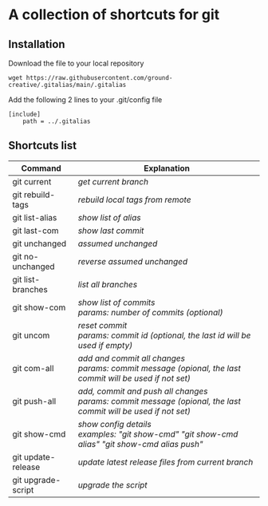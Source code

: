 # A collection of shortcuts for git

## Installation
 
Download the file to your  local repository
``` 
wget https://raw.githubusercontent.com/ground-creative/.gitalias/main/.gitalias
```
 
Add the following 2 lines to your .git/config file
```
[include]
	path = ../.gitalias
```
 
## Shortcuts list

| Command  | Explanation |
| ------------- | ------------- |
| git current | *get current branch* |
| git rebuild-tags  | *rebuild local tags from remote* |
| git list-alias  | *show list of alias*  |
| git last-com | *show last commit*  |
| git unchanged | *assumed unchanged* |
| git no-unchanged | *reverse assumed unchanged* |
| git list-branches  | *list all branches*  |
| git show-com  | *show list of commits<br>params: number of commits (optional)* |
| git uncom  | *reset commit<br>params: commit id (optional, the last id will be used if empty)* |
| git com-all | *add and commit all changes<br>params: commit message (opional, the last commit will be used if not set)* |
| git push-all | *add, commit and push all changes<br>params: commit message (opional, the last commit will be used if not set)* |
| git show-cmd | *show config details<br>examples: "git show-cmd" "git show-cmd alias" "git show-cmd alias push"* |
| git update-release  | *update latest release files from current branch*  |
| git upgrade-script  | *upgrade the script*  |